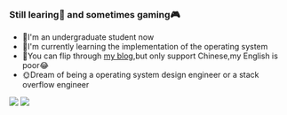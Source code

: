 ### Still learing:book: and sometimes gaming:video_game:

- 🔭I'm an undergraduate student now
- 🌱I'm currently learning the implementation of the operating system
- 💬You can flip through [my blog](https://git.luhawxem.com/),but only support Chinese,my English is poor:joy:
- 🌞Dream of being a operating system design engineer or a stack overflow engineer

![](https://github-readme-stats.vercel.app/api?username=LuHawXem&count_private=true&show_icons=true&include_all_commits=false)
![](https://github-readme-stats.vercel.app/api/top-langs/?layout=compact&username=LuHawXem&exclude_repo=luhawxem.github.io&langs_count=6)

<!--
**LuHawXem/LuHawXem** is a ✨ _special_ ✨ repository because its `README.md` (this file) appears on your GitHub profile.

Here are some ideas to get you started:

- 🔭 I’m currently working on ...
- 🌱 I’m currently learning ...
- 👯 I’m looking to collaborate on ...
- 🤔 I’m looking for help with ...
- 💬 Ask me about ...
- 📫 How to reach me: ...
- 😄 Pronouns: ...
- ⚡ Fun fact: ...
-->
